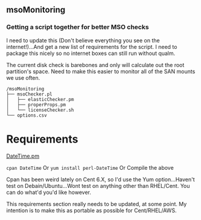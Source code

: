 ## msoMonitoring
### Getting a script together for better MSO checks

I need to update this (Don't believe everything you see on the internet!)...And get a new list of requirements for the script.  I need to package this nicely so no internet boxes can still run without qualm.  


The current disk check is barebones and only will calculate out the root partition's space.  Need to make this easier to monitor all of the SAN mounts we use often.  

```
/msoMonitoring
├── msoChecker.pl
│   ├── elasticChecker.pm
│   ├── properProps.pm
│   └── licenseChecker.sh
└── options.csv
```


# Requirements
[DateTime.pm](https://github.com/houseabsolute/DateTime.pm)

`cpan DateTime` Or `yum install perl-DateTime` Or Compile the above

Cpan has been weird lately on Cent 6.X, so I'd use the Yum option...Haven't test on Debain/Ubuntu...Wont test on anything other than RHEL/Cent.  You can do what'd you'd like however.


This requirements section really needs to be updated, at some point.  My intention is to make this as portable as possible for Cent/RHEL/AWS.
